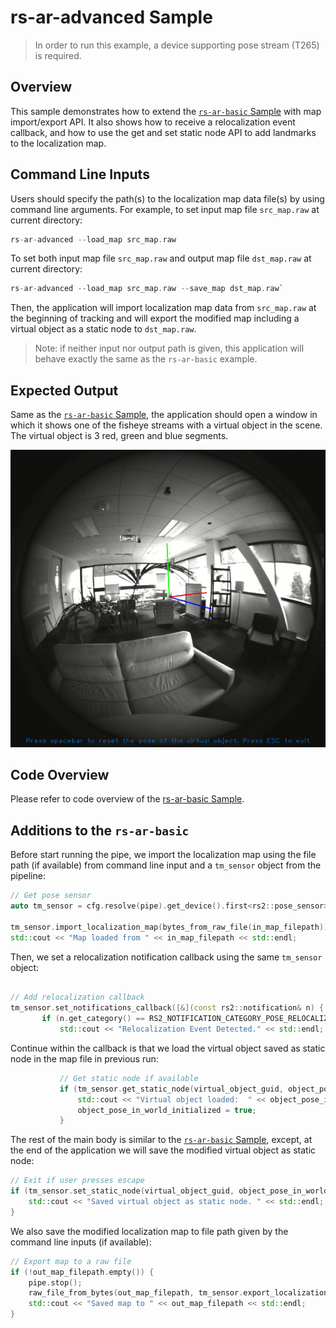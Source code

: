 # rs-ar-advanced Sample

> In order to run this example, a device supporting pose stream (T265) is required.

## Overview
This sample demonstrates how to extend the [`rs-ar-basic` Sample](../ar-basic) with map import/export API.
It also shows how to receive a relocalization event callback, and how to use the get and set static node API to add landmarks to the localization map.

## Command Line Inputs

Users should specify the path(s) to the localization map data file(s) by using command line arguments. For example, to set input map file `src_map.raw` at current directory:

```cpp
rs-ar-advanced --load_map src_map.raw
```

To set both input map file `src_map.raw` and output map file `dst_map.raw` at current directory:

```cpp
rs-ar-advanced --load_map src_map.raw --save_map dst_map.raw`
```

Then, the application will import localization map data from `src_map.raw` at the beginning of tracking and will export the modified map including a virtual object as a static node to `dst_map.raw`.

>Note: if neither input nor output path is given, this application will behave exactly the same as the `rs-ar-basic` example.

## Expected Output
Same as the [`rs-ar-basic` Sample](../ar-basic), the application should open a window in which it shows one of the fisheye streams with a virtual object in the scene. The virtual object is 3 red, green and blue segments.

![](../ar-basic/example.gif "Example")

## Code Overview

Please refer to code overview of the [rs-ar-basic Sample](../ar-basic/readme.md). 

## Additions to the `rs-ar-basic`

Before start running the pipe, we import the localization map using the file path (if available) from command line input and a `tm_sensor` object from the pipeline:

```cpp
// Get pose sensor
auto tm_sensor = cfg.resolve(pipe).get_device().first<rs2::pose_sensor>();

tm_sensor.import_localization_map(bytes_from_raw_file(in_map_filepath));
std::cout << "Map loaded from " << in_map_filepath << std::endl;
```

Then, we set a relocalization notification callback using the same `tm_sensor` object:

```cpp

// Add relocalization callback
tm_sensor.set_notifications_callback([&](const rs2::notification& n) {
       if (n.get_category() == RS2_NOTIFICATION_CATEGORY_POSE_RELOCALIZATION) {
           std::cout << "Relocalization Event Detected." << std::endl;
```

Continue within the callback is that we load the virtual object saved as static node in the map file in previous run:

```cpp
           // Get static node if available
           if (tm_sensor.get_static_node(virtual_object_guid, object_pose_in_world.translation, object_pose_in_world.rotation)) {
               std::cout << "Virtual object loaded:  " << object_pose_in_world.translation << std::endl;
               object_pose_in_world_initialized = true;
           }
```

The rest of the main body is similar to the [`rs-ar-basic` Sample](../ar-basic), except, at the end of the application we will save the modified virtual object as static node:

```cpp
// Exit if user presses escape
if (tm_sensor.set_static_node(virtual_object_guid, object_pose_in_world.translation, object_pose_in_world.rotation)) {
    std::cout << "Saved virtual object as static node. " << std::endl;
}
```

We also save the modified localization map to file path given by the command line inputs (if available):

```cpp
// Export map to a raw file
if (!out_map_filepath.empty()) {
    pipe.stop();
    raw_file_from_bytes(out_map_filepath, tm_sensor.export_localization_map());
    std::cout << "Saved map to " << out_map_filepath << std::endl;
}
```
